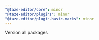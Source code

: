 ```yaml
---
"@taze-editor/core": minor
"@taze-editor/plugins": minor
"@taze-editor/plugin-basic-marks": minor
---
```


Version all packages
